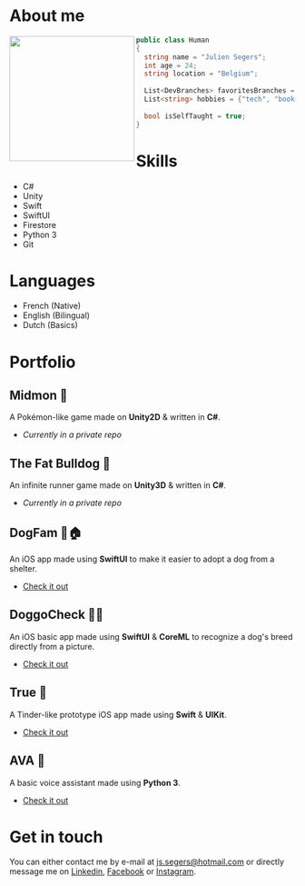 # About me
<img align="left" width="220" height="220" src="https://scontent.fcrl2-1.fna.fbcdn.net/v/t1.0-9/37902278_10216712671114723_3358978469185716224_o.jpg?_nc_cat=111&ccb=2&_nc_sid=09cbfe&_nc_ohc=Kew6o8UERYwAX8coJrg&_nc_ht=scontent.fcrl2-1.fna&oh=c9028e5050fb6cf8763c5622ce868581&oe=6001548A">

```c#
public class Human 
{
  string name = "Julien Segers";
  int age = 24;
  string location = "Belgium";
  
  List<DevBranches> favoritesBranches = {GameDev, MobileDev, IA};
  List<string> hobbies = {"tech", "books", "learning", "fitness"};
  
  bool isSelfTaught = true;
}
```


# Skills
- C#
- Unity
- Swift
- SwiftUI
- Firestore
- Python 3
- Git

# Languages
- French (Native)
- English (Bilingual)
- Dutch (Basics)



# Portfolio

## Midmon 👾
A Pokémon-like game made on **Unity2D** & written in **C#**.
- *Currently in a private repo*

## The Fat Bulldog 🐾
An infinite runner game made on **Unity3D** & written in **C#**.
- *Currently in a private repo*

## DogFam 🐶🏠

An iOS app made using **SwiftUI** to make it easier to adopt a dog from a shelter.  
- [Check it out](https://jihaysse.github.io/DogFam)

## DoggoCheck 🐶✅
An iOS basic app made using **SwiftUI** & **CoreML** to recognize a dog's breed directly from a picture.  
- [Check it out](https://github.com/Jihaysse/DoggoCheck)

## True 💟
A Tinder-like prototype iOS app made using **Swift** & **UIKit**.  
- [Check it out](https://github.com/Jihaysse/Tinder-like)

## AVA 🤖
A basic voice assistant made using **Python 3**.
- [Check it out](https://github.com/Jihaysse/VoiceAssistant)

# Get in touch
You can either contact me by e-mail at js.segers@hotmail.com or directly message me on [Linkedin](https://www.linkedin/in/julien-segers), [Facebook](https://www.facebook.com/JS.segers3) or [Instagram](https://www.instagram.com/juliensegers).

